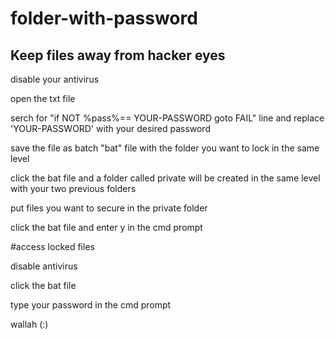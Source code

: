 # folder-with-password
Keep files away from hacker eyes
------------------------
disable your antivirus

open the txt file

serch for "if NOT %pass%== YOUR-PASSWORD goto FAIL" line and replace 'YOUR-PASSWORD' with your desired password

save the file as batch "bat" file with the folder you want to lock in the same level

click the bat file and a folder called private will be created in the same level with your two previous folders

put files you want to secure in the private folder

click the bat file and enter y in the cmd prompt

#access locked files

disable antivirus

click the bat file

type your password in the cmd prompt

wallah (:)
